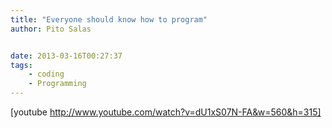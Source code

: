 ```yaml
---
title: "Everyone should know how to program"
author: Pito Salas


date: 2013-03-16T00:27:37
tags:
    - coding
    - Programming
---
```




[youtube http://www.youtube.com/watch?v=dU1xS07N-FA&w=560&h=315]


